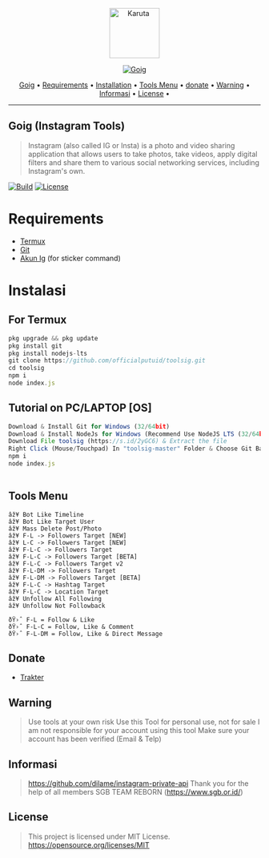 

<p align="center">
<img src="https://raw.githubusercontent.com/bayfrs/Goig/master/20221114_190659.png" alt="Karuta" width="100"/>


</p>
<p align="center">
<a href="#"><img title="Goig" src="https://img.shields.io/badge/Goig-green?colorA=%23ff0000&colorB=%23017e40&style=for-the-badge"></a>
</p>

<p align="center">
  <a href="https://github.com/bayfrs/Karuta#Goig">Goig</a> •
  <a href="https://github.com/bayfrs/Karuta#Requirements">Requirements</a> •
  <a href="https://github.com/bayfrs/Karuta#Instalasi">Installation</a> •
  <a href="https://github.com/bayfrs/Karuta#Tools Menu">Tools Menu</a> •
  <a href="https://github.com/bayfrs/Karuta#donate">donate</a> •
    <a href="https://github.com/bayfrs/Karuta#Warning">Warning</a> •
      <a href="https://github.com/bayfrs/Karuta#Informasi">Informasi</a> •
  <a href="https://github.com/bayfrs/Karuta#License">License</a> •
</p>
</div>


---

## Goig (Instagram Tools)
> Instagram (also called IG or Insta) is a photo and video sharing application that allows users to take photos, take videos, apply digital filters and share them to various social networking services, including Instagram's own.

[![Build](https://img.shields.io/badge/Codename_-_Goig_v4.0-brightgreen.svg)]()
[![License](http://img.shields.io/:license-MIT-brightgreen.svg?style=flat)](LICENSE)

# Requirements
* [Termux](https://nodejs.org/en/)
* [Git](https://git-scm.com/downloads)
* [Akun Ig](https://github.com/BtbN/FFmpeg-Builds/releases/download/autobuild-2020-12-08-13-03/ffmpeg-n4.3.1-26-gca55240b8c-win64-gpl-4.3.zip) (for sticker command)

# Instalasi
## For Termux
```ts
pkg upgrade && pkg update
pkg install git
pkg install nodejs-lts
git clone https://github.com/officialputuid/toolsig.git
cd toolsig
npm i
node index.js

```

## Tutorial on PC/LAPTOP [OS]
```ts
Download & Install Git for Windows (32/64bit)
Download & Install NodeJs for Windows (Recommend Use NodeJS LTS (32/64bit))
Download File toolsig (https://s.id/2yGC6) & Extract the file
Right Click (Mouse/Touchpad) In "toolsig-master" Folder & Choose Git Bash Here!
npm i
node index.js
	
```
## Tools Menu
	âž¥ Bot Like Timeline
	âž¥ Bot Like Target User
	âž¥ Mass Delete Post/Photo
	âž¥ F-L -> Followers Target [NEW]
	âž¥ L-C -> Followers Target [NEW]
	âž¥ F-L-C -> Followers Target
	âž¥ F-L-C -> Followers Target [BETA]
	âž¥ F-L-C -> Followers Target v2
	âž¥ F-L-DM -> Followers Target
	âž¥ F-L-DM -> Followers Target [BETA]
	âž¥ F-L-C -> Hashtag Target
	âž¥ F-L-C -> Location Target
	âž¥ Unfollow All Following
	âž¥ Unfollow Not Followback
	
	ðŸ›ˆ F-L = Follow & Like
	ðŸ›ˆ F-L-C = Follow, Like & Comment
	ðŸ›ˆ F-L-DM = Follow, Like & Direct Message

## Donate
- [Trakter](https://trakteer.id/baybae)

## Warning 
> Use tools at your own risk
> Use this Tool for personal use, not for sale
> I am not responsible for your account using this tool
> Make sure your account has been verified (Email & Telp)

## Informasi
> https://github.com/dilame/instagram-private-api
> Thank you for the help of all members SGB TEAM REBORN (https://www.sgb.or.id/)

## License
> This project is licensed under MIT License. https://opensource.org/licenses/MIT
